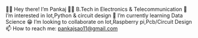 🙋‍♂️ Hey there! I’m Pankaj
👨‍🎓 B.Tech in Electronics & Telecommunication
🤩 I’m interested in Iot,Python & circuit design
🤖 I’m currently learning Data Science
😁 I’m looking to collaborate on Iot,Raspberry pi,Pcb/Circuit Design
📫 How to reach me: pankajsao11@gmail.com
